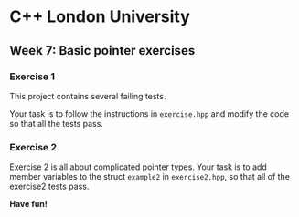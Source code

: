 
# C++ London University #

## Week 7: Basic pointer exercises ##

### Exercise 1 ###

This project contains several failing tests.

Your task is to follow the instructions in `exercise.hpp` and modify the code so
that all the tests pass.

### Exercise 2 ###

Exercise 2 is all about complicated pointer types.
Your task is to add member variables to the struct `example2` in `exercise2.hpp`,
so that all of the exercise2 tests pass.


**Have fun!**